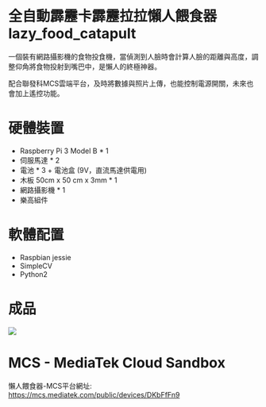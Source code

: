 # <b>全自動霹靂卡霹靂拉拉懶人餵食器 lazy_food_catapult</b>

一個裝有網路攝影機的食物投食機，當偵測到人臉時會計算人臉的距離與高度，調整仰角將食物投射到嘴巴中，是懶人的終極神器。

配合聯發科MCS雲端平台，及時將數據與照片上傳，也能控制電源開關，未來也會加上遙控功能。

# <b>硬體裝置</b>
* Raspberry Pi 3 Model B * 1
* 伺服馬達 * 2
* 電池 * 3 + 電池盒 (9V，直流馬達供電用)
* 木板 50cm x 50 cm x 3mm * 1
* 網路攝影機 * 1
* 樂高組件

# 軟體配置
* Raspbian jessie
* SimpleCV
* Python2


# 成品 
<img src="https://github.com/lspss95207/lazy_food_catapult/blob/master/%E9%A3%9F%E7%89%A9%E6%8A%95%E9%A3%9F%E6%A9%9F.png"/>



# MCS - MediaTek Cloud Sandbox
懶人餵食器-MCS平台網址:
https://mcs.mediatek.com/public/devices/DKbFfFn9



